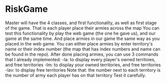 # RiskGame

Master will have the 4 classes, and first functionality, as well as first stage of the game.
That is each player place their armies across the map
You can test this functionality by play the web game (the one he gave us), and our game at the same time. And place armies in our game
the same way as you placed in the web game.
You can either place armies by enter territory's name or their index number (the map that has index numbers and name can be found in 
the repo).
After done placing armies, you can use 3 commands that I already implemented:
  -la: to display every player's owned territoies, and free territories
  -lm: to display your owned territories, and free territories
  -lav: to display free territories
  Note that: the number next to each territory is the number of army each player has on that territory
Test it carefully.
